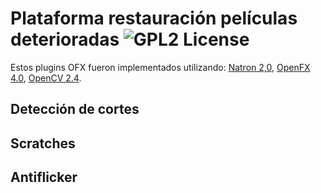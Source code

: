 Plataforma restauración películas deterioradas ![GPL2 License](http://img.shields.io/:license-gpl2-blue.svg?style=flat-square)
===========

Estos plugins OFX fueron implementados utilizando:
[Natron 2,0](http://natron.inria.fr),
[OpenFX 4.0](http://openeffects.org),
[OpenCV 2.4](http://opencv.org).

Detección de cortes
-------
Scratches
-------
Antiflicker
-------
